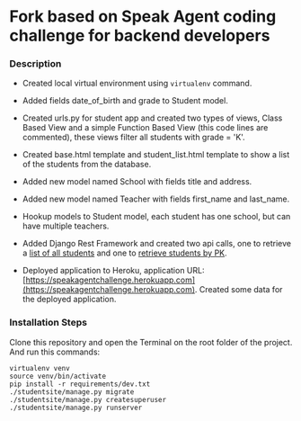 Fork based on Speak Agent coding challenge for backend developers
============

### Description

- Created local virtual environment using `virtualenv` command.

- Added fields date_of_birth and grade to Student model.

- Created urls.py for student app and created two types of views, Class Based View and a simple Function Based View (this code lines are commented), these views filter all students with grade = 'K'.

- Created base.html template and student_list.html template to show a list of the students from the database.

- Added new model named School with fields title and address.

- Added new model named Teacher with fields first_name and last_name.

- Hookup models to Student model, each student has one school, but can have multiple teachers.

- Added Django Rest Framework and created two api calls, one to retrieve a [list of all students](https://speakagentchallenge.herokuapp.com/api/students/) and one to [retrieve students by PK](https://speakagentchallenge.herokuapp.com/api/students/1/).

- Deployed application to Heroku, application URL: [https://speakagentchallenge.herokuapp.com](https://speakagentchallenge.herokuapp.com).  Created some data for the deployed application.

### Installation Steps


Clone this repository and open the Terminal on the root folder of the project.  And run this commands:

~~~~
virtualenv venv
source venv/bin/activate
pip install -r requirements/dev.txt
./studentsite/manage.py migrate
./studentsite/manage.py createsuperuser
./studentsite/manage.py runserver
~~~~
